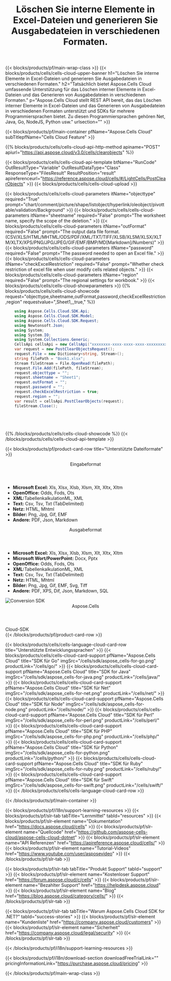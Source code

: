 ﻿---
title: Löschen Sie interne Elemente in Excel-Dateien und generieren Sie Ausgabedateien in verschiedenen Formaten.
description: Tatsächlich bietet Aspose.Cells Cloud umfassende Unterstützung für das Löschen interner Elemente in Excel-Dateien und das Generieren von Ausgabedateien in verschiedenen Formaten.
---
{{< blocks/products/pf/main-wrap-class >}}
{{< blocks/products/cells/cells-cloud-upper-banner h1="Löschen Sie interne Elemente in Excel-Dateien und generieren Sie Ausgabedateien in verschiedenen Formaten." h2="Tatsächlich bietet Aspose.Cells Cloud umfassende Unterstützung für das Löschen interner Elemente in Excel-Dateien und das Generieren von Ausgabedateien in verschiedenen Formaten." p="Aspose.Cells Cloud stellt REST API bereit, das das Löschen interner Elemente in Excel-Dateien und das Generieren von Ausgabedateien in verschiedenen Formaten unterstützt und SDKs für mehrere Programmiersprachen bietet. Zu diesen Programmiersprachen gehören Net, Java, Go, NodeJS, Python usw." urlsection="" >}}

{{< blocks/products/pf/main-container pfName="Aspose.Cells Cloud" subTitlepfName="Cells Cloud Feature" >}}

{{% blocks/products/cells/cells-cloud-api-http-method apiname="POST" apiurl="https://api.aspose.cloud/v3.0/cells/clearobjects" %}}

{{< blocks/products/cells/cells-cloud-api-template btName="RunCode" OutResultType="Variable" OutResultDataType="Class" ResponseType="FilesResult" ResultPosition="result" apireferenceurl="https://reference.aspose.cloud/cells/#/LightCells/PostClearObjects" >}}
{{< blocks/products/cells/cells-cloud-upload >}}

{{< blocks/products/cells/cells-cloud-parameters itName="objecttype" required="True" prompt="chart/comment/picture/shape/listobject/hyperlink/oleobject/pivottable/validation/Background" >}}
{{< blocks/products/cells/cells-cloud-parameters itName="sheetname" required="False" prompt="The worksheet name, specify the scope of the deletion." >}}
{{< blocks/products/cells/cells-cloud-parameters itName="outFormat" required="False" prompt="The output data file format.(CSV/XLS/HTML/MHTML/ODS/PDF/XML/TXT/TIFF/XLSB/XLSM/XLSX/XLTM/XLTX/XPS/PNG/JPG/JPEG/GIF/EMF/BMP/MD[Markdown]/Numbers)" >}}
{{< blocks/products/cells/cells-cloud-parameters itName="password" required="False" prompt="The password needed to open an Excel file." >}}
{{< blocks/products/cells/cells-cloud-parameters itName="checkExcelRestriction" required="False" prompt="Whether check restriction of excel file when user modify cells related objects." >}}
{{< blocks/products/cells/cells-cloud-parameters itName="region" required="False" prompt="The regional settings for workbook." >}}
{{< blocks/products/cells/cells-cloud-showparameters >}}
{{% blocks/products/cells/cells-cloud-showcode request="objecttype,sheetname,outFormat,password,checkExcelRestriction,region" requestvalue=",Sheet1,,,true," %}}

```cs
	using Aspose.Cells.Cloud.SDK.Api;
	using Aspose.Cells.Cloud.SDK.Model;
	using Aspose.Cells.Cloud.SDK.Request;
	using Newtonsoft.Json;
	using System;
	using System.IO;
	using System.Collections.Generic;
	CellsApi cellsApi = new CellsApi("xxxxxxxx-xxxx-xxxx-xxxx-xxxxxxxxxxxx", "xxxxxxxxxxxxxxxxxxxxxxxxxxxxxxxx");
	var request = new PostClearObjectsRequest();
	request.File = new Dictionary<string, Stream>();
	string filePath = "Book1.xlsx";
	Stream fileStream = File.OpenRead(filePath);
	request.File.Add(filePath, fileStream);
	request.objecttype = "";
	request.sheetname = "Sheet1";
	request.outFormat = "";
	request.password = "";
	request.checkExcelRestriction = true;
	request.region = "";
	var result = cellsApi.PostClearObjects(request);
	fileStream.Close();






```
{{% /blocks/products/cells/cells-cloud-showcode %}}
{{< /blocks/products/cells/cells-cloud-api-template >}}

{{< blocks/products/pf/product-card-row title="Unterstützte Dateiformate" >}}
<div class="diagram1 d2  d1-cloud">
<div class="d1-row">
<div class="d1-col d1-left"><header><i class="fa fa-mail-forward"> </i> Eingabeformat</header><ul>
<li><b>Microsoft Excel:</b> Xls, Xlsx, Xlsb, Xlsm, Xlt, Xltx, Xltm</li>
<li><b>OpenOffice:</b> Odds, Fods, Ots</li>
<li><b>XML:</b>TabellenkalkulationML, XML</li>
<li><b>Text:</b> Csv, Tsv, Txt (TabDelimited)</li>
<li><b>Netz:</b> HTML, Mhtml</li>
<li><b>Bilder:</b> Png, Jpg, Gif, EMF</li>
<li><b>Andere:</b> PDF, Json, Markdown</li>
</ul></div>
<div class="d1-col d1-right"><header><i class="fa fa-mail-forward"> </i> Ausgabeformat</header><ul>
<li><b>Microsoft Excel:</b> Xls, Xlsx, Xlsb, Xlsm, Xlt, Xltx, Xltm</li>
<li><b>Microsoft Wort/PowerPoint:</b> Docx, Pptx</li>
<li><b>OpenOffice:</b> Odds, Fods, Ots</li>
<li><b>XML:</b>TabellenkalkulationML, XML</li>
<li><b>Text:</b> Csv, Tsv, Txt (TabDelimited)</li>
<li><b>Netz:</b> HTML, Mhtml</li>
<li><b>Bilder:</b> Png, Jpg, Gif, EMF, Svg, Tiff</li>
<li><b>Andere:</b> PDF, XPS, Dif, Json, Markdown, SQL</li>
</ul></div>
</div>
<div class="d1-logo"><img src="/product-logos/aspose_cells-for-cloud.svg" alt="Conversion SDK"><header>Aspose.Cells</header><footer>Cloud-SDK</footer></div>
</div>
{{< /blocks/products/pf/product-card-row >}}

{{< blocks/products/cells/cells-language-cloud-card-row title="Unterstützte Entwicklungssprachen" >}}
{{< blocks/products/cells/cells-cloud-card-support pfName="Aspose.Cells Cloud" title="SDK für Go" imgSrc="/cells/sdk/aspose_cells-for-go.png" productLink="/cells/go/" >}}
{{< blocks/products/cells/cells-cloud-card-support pfName="Aspose.Cells Cloud" title="SDK for Java" imgSrc="/cells/sdk/aspose_cells-for-java.png" productLink="/cells/java/" >}}
{{< blocks/products/cells/cells-cloud-card-support pfName="Aspose.Cells Cloud" title="SDK für Net" imgSrc="/cells/sdk/aspose_cells-for-net.png" productLink="/cells/net/" >}}
{{< blocks/products/cells/cells-cloud-card-support pfName="Aspose.Cells Cloud" title="SDK für Node" imgSrc="/cells/sdk/aspose_cells-for-node.png" productLink="/cells/node/" >}}
{{< blocks/products/cells/cells-cloud-card-support pfName="Aspose.Cells Cloud" title="SDK für Perl" imgSrc="/cells/sdk/aspose_cells-for-perl.png" productLink="/cells/perl/" >}}
{{< blocks/products/cells/cells-cloud-card-support pfName="Aspose.Cells Cloud" title="SDK für PHP" imgSrc="/cells/sdk/aspose_cells-for-php.png" productLink="/cells/php/" >}}
{{< blocks/products/cells/cells-cloud-card-support pfName="Aspose.Cells Cloud" title="SDK für Python" imgSrc="/cells/sdk/aspose_cells-for-python.png" productLink="/cells/python/" >}}
{{< blocks/products/cells/cells-cloud-card-support pfName="Aspose.Cells Cloud" title="SDK für Ruby" imgSrc="/cells/sdk/aspose_cells-for-ruby.png" productLink="/cells/ruby/" >}}
{{< blocks/products/cells/cells-cloud-card-support pfName="Aspose.Cells Cloud" title="SDK für Swift" imgSrc="/cells/sdk/aspose_cells-for-swift.png" productLink="/cells/swift/" >}}
{{< /blocks/products/cells/cells-language-cloud-card-row >}}


{{< /blocks/products/pf/main-container >}}

{{< blocks/products/pf/i18n/support-learning-resources >}}
{{< blocks/products/pf/slr-tab tabTitle="Lernmittel" tabId="resources" >}}
{{< blocks/products/pf/slr-element name="Dokumentation" href="https://docs.aspose.cloud/cells" >}}
{{< blocks/products/pf/slr-element name="Quellcode" href="https://github.com/aspose-cells-cloud/aspose-cells-cloud-dotnet" >}}
{{< blocks/products/pf/slr-element name="API Referenzen" href="https://apireference.aspose.cloud/cells/" >}}
{{< blocks/products/pf/slr-element name="Tutorial-Videos" href="https://www.youtube.com/user/asposevideo" >}}
{{< /blocks/products/pf/slr-tab >}}

{{< blocks/products/pf/slr-tab tabTitle="Produkt Support" tabId="support" >}}
{{< blocks/products/pf/slr-element name="Kostenloser Support" href="https://forum.aspose.cloud/c/cells" >}}
{{< blocks/products/pf/slr-element name="Bezahlter Support" href="https://helpdesk.aspose.cloud" >}}
{{< blocks/products/pf/slr-element name="Blog" href="https://blog.aspose.cloud/category/cells/" >}}
{{< /blocks/products/pf/slr-tab >}}

{{< blocks/products/pf/slr-tab tabTitle="Warum Aspose.Cells Cloud SDK for .NET?" tabId="success-stories" >}}
{{< blocks/products/pf/slr-element name="Kundenliste" href="https://company.aspose.cloud/customers" >}}
{{< blocks/products/pf/slr-element name="Sicherheit" href="https://company.aspose.cloud/legal/security" >}}
{{< /blocks/products/pf/slr-tab >}}

{{< /blocks/products/pf/i18n/support-learning-resources >}}

{{< blocks/products/pf/i18n/download-section downloadFreeTrialLink="" pricingInformationLink="https://purchase.aspose.cloud/pricing" >}}

{{< /blocks/products/pf/main-wrap-class >}}
